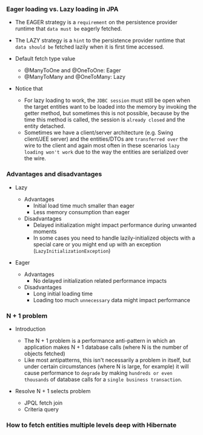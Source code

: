 ### Eager loading vs. Lazy loading in JPA

+ The EAGER strategy is a `requirement` on the persistence provider runtime that `data must be` eagerly fetched. 
+ The LAZY strategy is a `hint` to the persistence provider runtime that `data should be` fetched lazily when it is first time accessed.

+ Default fetch type value
  + @ManyToOne and @OneToOne: Eager
  + @ManyToMany and @OneToMany: Lazy

+ Notice that
  + For lazy loading to work, the `JDBC session` must still be open when the target entities want to be loaded into the memory by invoking the getter method, but sometimes this is not possible, because by the time this method is called, the session is `already closed` and the entity detached.
  + Sometimes we have a client/server architecture (e.g. Swing client/JEE server) and the entities/DTOs are `transferred over` the wire to the client and again most often in these scenarios `lazy loading won't work` due to the way the entities are serialized over the wire.

### Advantages and disadvantages

+ Lazy
  + Advantages
    + Initial load time much smaller than eager
    + Less memory consumption than eager
  + Disadvantages
    + Delayed initialization might impact performance during unwanted moments
    + In some cases you need to handle lazily-initialized objects with a special care or you might end up with an exception (`LazyInitializationException`)

+ Eager
  + Advantages
    + No delayed initialization related performance impacts
  + Disadvantages
    + Long initial loading time
    + Loading too much `unnecessary` data might impact performance

### N + 1 problem

+ Introduction
  + The N + 1 problem is a performance anti-pattern in which an application makes N + 1 database calls (where N is the number of objects fetched)
  + Like most antipatterns, this isn't necessarily a problem in itself, but under certain circumstances (where N is large, for example) it will cause performance to `degrade` by making `hundreds or even thousands` of database calls for a `single business transaction`.

+ Resolve N + 1 selects problem
  + JPQL fetch join
  + Criteria query

### How to fetch entities multiple levels deep with Hibernate